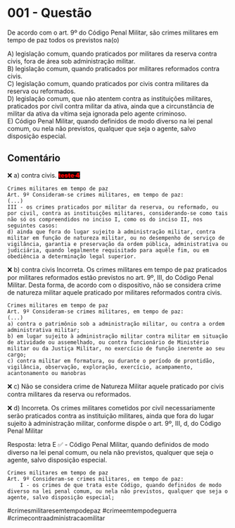 

# 001 - Questão

De acordo com o art. 9º do Código Penal Militar, são crimes militares em tempo de paz todos os previstos na(o)

  A) legislação comum, quando praticados por militares da reserva contra civis, fora de área sob administração militar.  
  B) legislação comum, quando praticados por militares reformados contra civis.  
  C) legislação comum, quando praticados por civis contra militares da reserva ou reformados.  
  D) legislação comum, que não atentem contra as instituições militares, praticados por civil contra militar da ativa, ainda que a circunstância de militar da ativa da vítima seja ignorada pelo agente criminoso.  
	E) Código Penal Militar, quando definidos de modo diverso na lei penal comum, ou nela não previstos, qualquer que seja o agente, salvo disposição especial.  

## Comentário

❌  a)  contra civis.
<span style="text-decoration: line-through;color:red; font-weight:900; background-color:black;"> teste 4 </span>

```
Crimes militares em tempo de paz
Art. 9º Consideram-se crimes militares, em tempo de paz:
(...)
III - os crimes praticados por militar da reserva, ou reformado, ou por civil, contra as instituições militares, considerando-se como tais não só os compreendidos no inciso I, como os do inciso II, nos seguintes casos:
d) ainda que fora do lugar sujeito à administração militar, contra militar em função de natureza militar, ou no desempenho de serviço de vigilância, garantia e preservação da ordem pública, administrativa ou judiciária, quando legalmente requisitado para aquêle fim, ou em obediência a determinação legal superior.
```

❌ b)  contra civis
Incorreta. Os crimes militares em tempo de paz praticados por militares reformados estão previstos no art. 9º, III, do Código Penal Militar. Desta forma, de acordo com o dispositivo, não se considera crime de natureza militar aquele praticado por militares reformados contra civis.
```
Crimes militares em tempo de paz
Art. 9º Consideram-se crimes militares, em tempo de paz:
(...)
a) contra o patrimônio sob a administração militar, ou contra a ordem administrativa militar;
b) em lugar sujeito à administração militar contra militar em situação de atividade ou assemelhado, ou contra funcionário de Ministério militar ou da Justiça Militar, no exercício de função inerente ao seu cargo;
c) contra militar em formatura, ou durante o período de prontidão, vigilância, observação, exploração, exercício, acampamento, acantonamento ou manobras
```
❌ c) Não se considera crime de Natureza Militar aquele praticado por civis contra militares da reserva ou reformados.  

❌ d) Incorreta.  Os crimes militares cometidos por civil necessariamente serão praticados contra as instituição militares, ainda que fora do lugar sujeito à administração militar, conforme dispõe o art. 9º, III, d, do Código Penal Militar


Resposta:  letra E ✅  - Código Penal Militar, quando definidos de modo diverso na lei penal comum, ou nela não previstos, qualquer que seja o agente, salvo disposição especial.   
```
Crimes militares em tempo de paz
Art. 9º Consideram-se crimes militares, em tempo de paz:
    I - os crimes de que trata este Código, quando definidos de modo diverso na lei penal comum, ou nela não previstos, qualquer que seja o agente, salvo disposição especial;
```
#crimesmilitaresemtempodepaz #crimeemtempodeguerra #crimecontraadministracaomilitar
